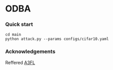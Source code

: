 # ODBA

### Quick start
```
cd main
python attack.py --params configs/cifar10.yaml
```

### Acknowledgements
Reffered [A3FL](https://github.com/hfzhang31/a3fl)
